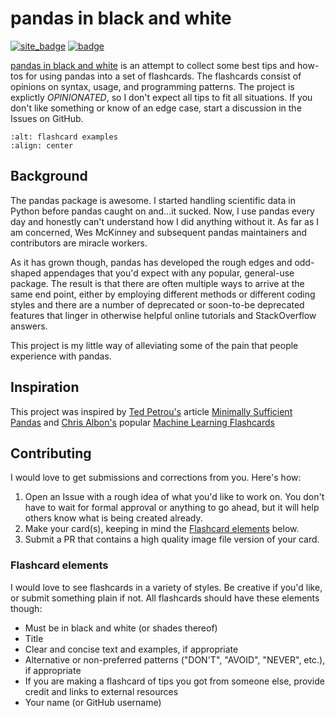 # pandas in black and white

[![site_badge](https://img.shields.io/website-up-down-green-red/https/shields.io.svg?label=website)](https://deppen8.github.io/pandas-bw/)
[![badge](https://img.shields.io/badge/GitHub-pandas--bw-blue.svg?logo=github)](https://github.com/deppen8/pandas-bw)

[pandas in black and white](https://deppen8.github.io/pandas-bw) is an attempt to collect some best tips and how-tos for using pandas into a set of flashcards. The flashcards consist of opinions on syntax, usage, and programming patterns. The project is explictly *OPINIONATED*, so I don't expect all tips to fit all situations. If you don't like something or know of an edge case, start a discussion in the Issues on GitHub.

```{image} ../assets/images/pandas-bw.png
:alt: flashcard examples
:align: center
```

## Background

The pandas package is awesome. I started handling scientific data in Python before pandas caught on and...it sucked. Now, I use pandas every day and honestly can't understand how I did anything without it. As far as I am concerned, Wes McKinney and subsequent pandas maintainers and contributors are miracle workers.

As it has grown though, pandas has developed the rough edges and odd-shaped appendages that you'd expect with any popular, general-use package. The result is that there are often multiple ways to arrive at the same end point, either by employing different methods or different coding styles and there are a number of deprecated or soon-to-be deprecated features that linger in otherwise helpful online tutorials and StackOverflow answers.

This project is my little way of alleviating some of the pain that people experience with pandas.

## Inspiration

This project was inspired by [Ted Petrou's](https://twitter.com/TedPetrou) article [Minimally Sufficient Pandas](https://medium.com/dunder-data/minimally-sufficient-pandas-a8e67f2a2428) and [Chris Albon's](https://twitter.com/chrisalbon) popular [Machine Learning Flashcards](https://machinelearningflashcards.com/)

## Contributing

I would love to get submissions and corrections from you. Here's how:

1. Open an Issue with a rough idea of what you'd like to work on. You don't have to wait for formal approval or anything to go ahead, but it will help others know what is being created already.
2. Make your card(s), keeping in mind the [Flashcard elements](#Flashcard-elements) below.
3. Submit a PR that contains a high quality image file version of your card.

### Flashcard elements

I would love to see flashcards in a variety of styles. Be creative if you'd like, or submit something plain if not. All flashcards should have these elements though:

- Must be in black and white (or shades thereof)
- Title
- Clear and concise text and examples, if appropriate
- Alternative or non-preferred patterns ("DON'T", "AVOID", "NEVER", etc.), if appropriate
- If you are making a flashcard of tips you got from someone else, provide credit and links to external resources
- Your name (or GitHub username)
